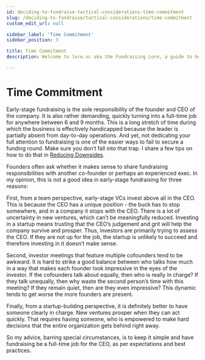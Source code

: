 ```yaml
---
id: deciding-to-fundraise-tactical-considerations-time-commitment
slug: /deciding-to-fundraise/tactical-considerations/time-commitment
custom_edit_url: null

sidebar_label: 'Time Commitment'
sidebar_position: 3

title: Time Commitment
description: Welcome to lore.vc aka the Fundraising Lore, a guide to help founder CEOs successfully raise early-stage VC financing from Silicon Valley investors

---
```


# Time Commitment

Early-stage fundraising is the sole responsibility of the founder and CEO of the company. It is also rather demanding, quickly turning into a full-time job for anywhere between 6 and 9 months. This is a long stretch of time during which the business is effectively handicapped because the leader is partially absent from day-to-day operations. And yet, not dedicating your full attention to fundraising is one of the easier ways to fail to secure a funding round. Make sure you don’t fall into that trap. I share a few tips on how to do that in [Reducing Downsides](/phase-i-preparation/prepare-the-company/reducing-downsides). 

Founders often ask whether it makes sense to share fundraising responsibilities with another co-founder or perhaps an experienced exec. In my opinion, this is not a good idea in early-stage fundraising for three reasons:

First, from a team perspective, early-stage VCs invest above all in the CEO. This is because the CEO has a unique position - the buck has to stop somewhere, and in a company it stops with the CEO. There is a lot of uncertainty in new ventures, which can’t be meaningfully reduced. Investing in a startup means trusting that the CEO’s judgement and grit will help the company survive and prosper. Thus, investors are primarily trying to assess the CEO. If they are not up for the job, the startup is unlikely to succeed and therefore investing in it doesn’t make sense. 

Second, investor meetings that feature multiple cofounders tend to be awkward. It is hard to strike a good balance between who talks how much in a way that makes each founder look impressive in the eyes of the investor. If the cofounders talk about equally, then who is really in charge? If they talk unequally, then why waste the second person’s time with this meeting? If they remain quiet, then are they even impressive? This dynamic tends to get worse the more founders are present. 

Finally, from a startup-building perspective, it is definitely better to have someone clearly in charge. New ventures prosper when they can act quickly. That requires having someone, who is empowered to make hard decisions that the entire organization gets behind right away.

So my advice, barring special circumstances, is to keep it simple and have fundraising be a full-time job for the CEO, as per expectations and best practices.